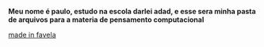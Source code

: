 


**Meu nome é paulo, estudo na escola darlei adad, e esse sera minha pasta de arquivos para a materia de pensamento computacional**


[made in favela](https://youtu.be/TaChAVNEDPU?si=lhw9LnG61bdpx_NU)






